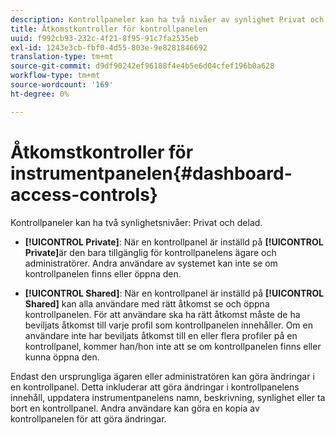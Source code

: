 ```yaml
---
description: Kontrollpaneler kan ha två nivåer av synlighet Privat och Delad.
title: Åtkomstkontroller för kontrollpanelen
uuid: f992cb93-232c-4f21-8f95-91c7fa2535eb
exl-id: 1243e3cb-fbf0-4d55-803e-9e8281846692
translation-type: tm+mt
source-git-commit: d9df90242ef96188f4e4b5e6d04cfef196b0a628
workflow-type: tm+mt
source-wordcount: '169'
ht-degree: 0%

---
```


# Åtkomstkontroller för instrumentpanelen{#dashboard-access-controls}

Kontrollpaneler kan ha två synlighetsnivåer: Privat och delad.

* **[!UICONTROL Private]**: När en kontrollpanel är inställd på  **[!UICONTROL Private]**&#x200B;är den bara tillgänglig för kontrollpanelens ägare och administratörer. Andra användare av systemet kan inte se om kontrollpanelen finns eller öppna den.

* **[!UICONTROL Shared]**: När en kontrollpanel är inställd på  **[!UICONTROL Shared]** kan alla användare med rätt åtkomst se och öppna kontrollpanelen. För att användare ska ha rätt åtkomst måste de ha beviljats åtkomst till varje profil som kontrollpanelen innehåller. Om en användare inte har beviljats åtkomst till en eller flera profiler på en kontrollpanel, kommer han/hon inte att se om kontrollpanelen finns eller kunna öppna den.

Endast den ursprungliga ägaren eller administratören kan göra ändringar i en kontrollpanel. Detta inkluderar att göra ändringar i kontrollpanelens innehåll, uppdatera instrumentpanelens namn, beskrivning, synlighet eller ta bort en kontrollpanel. Andra användare kan göra en kopia av kontrollpanelen för att göra ändringar.
